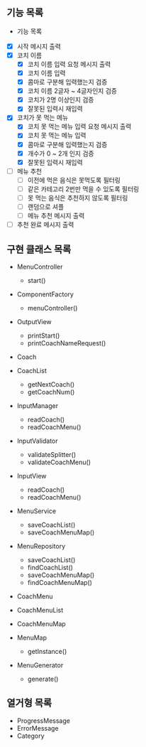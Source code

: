 ## 기능 목록
- 기능 목록
- [x]  시작 메시지 출력
- [x]  코치 이름
    - [x]  코치 이름 입력 요청 메시지 출력
    - [x]  코치 이름 입력
    - [x]  콤마로 구분해 입력했는지 검증
    - [x]  코치 이름 2글자 ~ 4글자인지 검증
    - [x]  코치가 2명 이상인지 검증
    - [x]  잘못된 입력시 재입력
- [x]  코치가 못 먹는 메뉴
    - [x]  코치 못 먹는 메뉴 입력 요청 메시지 출력
    - [x]  코치 못 먹는 메뉴 입력
    - [x]  콤마로 구분해 입력했는지 검증
    - [x]  개수가 0 ~ 2개 인지 검증
    - [x]  잘못된 입력시 재입력
- [ ]  메뉴 추천
    - [ ]  이전에 먹은 음식은 못먹도록 필터링
    - [ ]  같은 카테고리 2번만 먹을 수 있도록 필터링
    - [ ]  못 먹는 음식은 추천하지 않도록 필터링
    - [ ]  랜덤으로 셔플
    - [ ]  메뉴 추천 메시지 출력
- [ ]  추천 완료 메시지 출력

## 구현 클래스 목록
- MenuController
  - start()

- ComponentFactory
  - menuController()

- OutputView
  - printStart()
  - printCoachNameRequest()

- Coach

- CoachList
  - getNextCoach()
  - getCoachNum()

- InputManager
  - readCoach()
  - readCoachMenu()

- InputValidator
  - validateSplitter()
  - validateCoachMenu()

- InputView
  - readCoach()
  - readCoachMenu()

- MenuService
  - saveCoachList()
  - saveCoachMenuMap()

- MenuRepository
  - saveCoachList()
  - findCoachList()
  - saveCoachMenuMap()
  - findCoachMenuMap()

- CoachMenu

- CoachMenuList

- CoachMenuMap

- MenuMap
  - getInstance()

- MenuGenerator
  - generate()

## 열거형 목록
- ProgressMessage
- ErrorMessage
- Category
